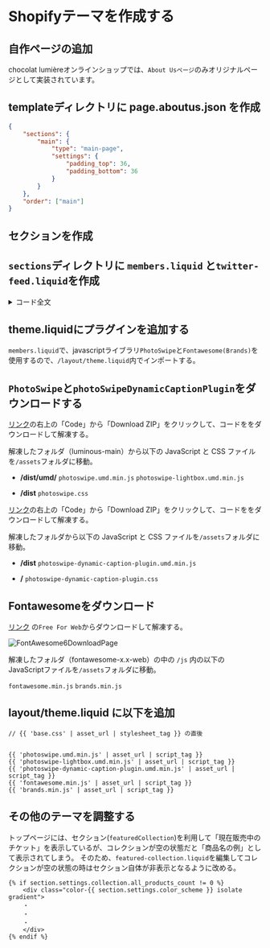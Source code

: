 # Shopifyテーマを作成する

## 自作ページの追加

chocolat lumièreオンラインショップでは、`About Usページ`のみオリジナルページとして実装されています。

## templateディレクトリに page.aboutus.json を作成

```json:page.aboutus.json
{
    "sections": {
        "main": {
            "type": "main-page",
            "settings": {
                "padding_top": 36,
                "padding_bottom": 36
            }
        }
    },
    "order": ["main"]
}
```

## セクションを作成

## `sections`ディレクトリに `members.liquid` と`twitter-feed.liquid`を作成

<details>
    <summary>コード全文</summary>

```liquid:members.liquid
<link rel="stylesheet" href="{{ 'photoswipe.css' | asset_url }}" media="print" onload="this.media='all'">
<link
  rel="stylesheet"
  href="{{ 'photoswipe-dynamic-caption-plugin.css' | asset_url }}"
  media="print"
  onload="this.media='all'"
>

<noscript>{{ 'photoswipe.css' | asset_url | stylesheet_tag }}</noscript>
<noscript>{{ 'photoswipe-dynamic-caption-plugin.css' | asset_url | stylesheet_tag }}</noscript>

{% style %}
  div:empty {
    display: block;
  }
  .pswp__bg {
    display: block;
  }
  :root{
    --lightbox-padding: 0.5rem;
    --lightbox-width: calc(100% / 2 - var(--lightbox-padding) * 4);
  }
  .section-{{ section.id }}-padding {
    padding-top: {{ section.settings.padding_top | times: 0.75 | round: 0 }}px;
    padding-bottom: {{ section.settings.padding_bottom | times: 0.75 | round: 0 }}px;
  }
  @media screen and (min-width: 750px) {
    :root{
      --lightbox-width: 20vw;
    }
    .section-{{ section.id }}-padding {
      padding-top: {{ section.settings.padding_top }}px;
      padding-bottom: {{ section.settings.padding_bottom }}px;
    }
  }
  .section-member-heading {
    text-align: center;
  }
  .lightbox-card-container {
    display: flex;
    justify-content: center;
    flex-wrap: wrap;
  }
  .lightbox-card {
    width: var(--lightbox-width);
    height: auto;
    flex-shrink: 0;
    padding: var(--lightbox-padding);
  }
  .thumbnail-image {
    width: 100%;
    height: auto;
    border-radius: 0.5rem;
  }
  .twitter {
    color: #1da1f2;
  }
  .instagram path {
    fill: url(#instagramGradient);
    color: #F56040;
  }
  .tiktok {
    color: #1E3050;
  }
{% endstyle %}

{% comment %} svg of instagram gradient {% endcomment %}
<svg width="0" height="0">
  <radialGradient id="instagramGradient" r="150%" cx="30%" cy="107%">
    <stop stop-color="#fdf497" offset="0" />
    <stop stop-color="#fdf497" offset="0.05" />
    <stop stop-color="#fd5949" offset="0.45" />
    <stop stop-color="#d6249f" offset="0.6" />
    <stop stop-color="#285AEB" offset="0.9" />
  </radialGradient>
</svg>

<div class="color-{{ section.settings.color_scheme }} gradient">
  <div class="page-width section-{{ section.id }}-padding">
    {%- if section.blocks != blank -%}
      {% if section.blocks.size <= 1 and section.blocks[0].settings.image == blank %}
        <h3 class="section-member-heading {{ section.settings.heading_size }}">1期生</h3>
        <div id="lightbox-container" class="lightbox-card-container">
          {% for index in (1..4) %}
            {% liquid
              assign image_src = 'blank_image'
              assign image_width = 1300
              assign image_height = 731
            %}
            <div class="lightbox-card placeholder-border">
              <a
                href="{{ image_src | file_img_url: 'master' }}"
                class="lightbox-content"
                data-pswp-width="{{ image_width }}"
                data-pswp-height="{{ image_height }}"
                target="_blank"
              >
                <div class="thumbnail-image">
                  {{ 'hero-apparel-2' | placeholder_svg_tag: 'placeholder-svg' }}
                </div>
              </a>
              <span>メンバー{{ index }}</span>
            </div>
          {%- endfor -%}
        </div>
      {% else %}
        <h3 class="section-member-heading {{ section.settings.heading_size }}">
          {{ section.settings.title | escape }}
        </h3>
        <div id="lightbox-container" class="lightbox-card-container">
          {% for block in section.blocks %}
            {% liquid
              assign image_src = block.settings.image | split: '/' | last
              assign image_width = block.settings.image.width
              assign image_height = image_width | divided_by: block.settings.image.aspect_ratio | round
            %}
            {%- capture social_icons -%}
        {% if block.settings.twitter != blank %}
        <a target="_blank" href="{{ block.settings.twitter }}"><i class="fa-brands fa-twitter twitter"></i></a>
        {% endif %}
        {% if block.settings.instagram != blank %}
        <a target="_blank" href="{{ block.settings.instagram }}"><i class="fa-brands fa-instagram instagram"></i></a>
        {% endif %}
        {% if block.settings.tiktok != blank %}
        <a target="_blank" href="{{ block.settings.tiktok }}"><i class="fa-brands fa-tiktok tiktok"></i></a>
        {% endif %}
      {%- endcapture -%}
            <div class="lightbox-card">
              <a
                href="{{ image_src | file_img_url: 'master' }}"
                class="lightbox-content"
                data-pswp-width="{{ image_width }}"
                data-pswp-height="{{ image_height }}"
                target="_blank"
              >
                {{
                  block.settings.image
                  | image_url: width: image_width
                  | image_tag:
                    class: 'thumbnail-image',
                    loading: 'lazy',
                    width: image_width,
                    height: image_height,
                    alt: block.settings.name
                  | escape
                }}
              </a>
              <div class="pswp-caption-content">
                {{ block.settings.description | newline_to_br }}
                <p>{{ social_icons }}</p>
              </div>
              <span>{{ block.settings.name | escape }}</span>
              {{ social_icons }}
            </div>
          {%- endfor -%}
        </div>
      {%- endif -%}
    {% endif %}
  </div>
</div>

{% javascript %}
  const maxWdith = 750;

  const smallScreenPadding = {
    top: 0, bottom: 0, left: 0, right: 0
  };
  const largeScreenPadding = {
    top: 30, bottom: 30, left: 0, right: 0
  };
  const lightbox = new PhotoSwipeLightbox({
    gallery: '#lightbox-container',
    children: '.lightbox-card',
    pswpModule: PhotoSwipe,
    zoom: false,
    paddingFn: (viewportSize) => {
      return viewportSize.x < maxWdith ? smallScreenPadding : largeScreenPadding
    },
  });
  const captionPlugin = new PhotoSwipeDynamicCaption(lightbox, {
    type: 'auto',
    mobileLayoutBreakpoint: maxWdith,
    mobileCaptionOverlapRatio: 1,
  });
  lightbox.init();
{% endjavascript %}

{% schema %}
{
  "name": "メンバーリスト",
  "tag": "section",
  "class": "section",
  "disabled_on": {
    "groups": [
      "header",
      "footer"
    ]
  },
  "settings": [
    {
      "id": "title",
      "type": "text",
      "label": "見出し",
      "default": "1期生"
    },
    {
      "type": "select",
      "id": "color_scheme",
      "options": [
        {
          "value": "accent-1",
          "label": "t:sections.all.colors.accent_1.label"
        },
        {
          "value": "accent-2",
          "label": "t:sections.all.colors.accent_2.label"
        },
        {
          "value": "background-1",
          "label": "t:sections.all.colors.background_1.label"
        },
        {
          "value": "background-2",
          "label": "t:sections.all.colors.background_2.label"
        },
        {
          "value": "inverse",
          "label": "t:sections.all.colors.inverse.label"
        }
      ],
      "default": "background-1",
      "label": "t:sections.all.colors.label"
    },
    {
      "type": "select",
      "id": "heading_size",
      "options": [
        {
          "value": "h2",
          "label": "t:sections.all.heading_size.options__3.label"
        },
        {
          "value": "h3",
          "label": "t:sections.all.heading_size.options__2.label"
        },
        {
          "value": "h4",
          "label": "t:sections.all.heading_size.options__1.label"
        }
      ],
      "default": "h3",
      "label": "t:sections.all.heading_size.label"
    },
    {
      "type": "range",
      "id": "padding_top",
      "min": 0,
      "max": 100,
      "step": 4,
      "unit": "px",
      "label": "t:sections.all.padding.padding_top",
      "default": 8
    },
    {
      "type": "range",
      "id": "padding_bottom",
      "min": 0,
      "max": 100,
      "step": 4,
      "unit": "px",
      "label": "t:sections.all.padding.padding_bottom",
      "default": 8
    }
  ],
  "blocks": [
    {
      "type": "image",
      "name": "画像",
      "settings": [
        {
          "id": "image",
          "type": "image_picker",
          "label": "画像を選択"
        },
        {
          "id": "name",
          "type": "text",
          "label": "名前"
        },
        {
          "id": "description",
          "type": "textarea",
          "label": "説明"
        },
        {
          "id": "twitter",
          "type": "url",
          "label": "Twitter"
        },
        {
          "id": "instagram",
          "type": "url",
          "label": "Instagram"
        },
        {
          "id": "tiktok",
          "type": "url",
          "label": "Tiktok"
        }
      ]
    }
  ],
  "presets": [
    {
      "name": "メンバー",
      "settings": {
      },
      "blocks": [
        {
          "type": "image"
        }
      ]
    }
  ]
}
{% endschema %}

```

</details>

## theme.liquidにプラグインを追加する

`members.liquid`で、javascriptライブラリ`PhotoSwipe`と`Fontawesome(Brands)`を使用するので、`/layout/theme.liquid`内でインポートする。

## `PhotoSwipe`と`photoSwipeDynamicCaptionPlugin`をダウンロードする

[リンク](https://github.com/dimsemenov/PhotoSwipe "PhotoSwipe Download")の右上の「Code」から「Download ZIP」をクリックして、コードををダウンロードして解凍する。

解凍したフォルダ（luminous-main）から以下の JavaScript と CSS ファイルを`/assets`フォルダに移動。

- **/dist/umd/**
`photoswipe.umd.min.js`
`photoswipe-lightbox.umd.min.js`

- **/dist**
`photoswipe.css`

[リンク](https://github.com/dimsemenov/photoswipe-dynamic-caption-plugin "PhotoSwipeDynamicCaptionPlugin Download")の右上の「Code」から「Download ZIP」をクリックして、コードををダウンロードして解凍する。

解凍したフォルダから以下の JavaScript と CSS ファイルを`/assets`フォルダに移動。

- **/dist**
`photoswipe-dynamic-caption-plugin.umd.min.js`

- **/**
`photoswipe-dynamic-caption-plugin.css`

## Fontawesomeをダウンロード

[リンク](https://fontawesome.com/download "Fontwesome Download") の`Free For Web`からダウンロードして解凍する。

![FontAwesome6DownloadPage](https://qiita-image-store.s3.ap-northeast-1.amazonaws.com/0/2788329/b5328652-1404-b38b-f5d1-7feb7382bf68.png)

解凍したフォルダ（fontawesome-x.x-web）の中の `/js` 内の以下の JavaScriptファイルを`/assets`フォルダに移動。

`fontawesome.min.js`
`brands.min.js`

## layout/theme.liquid に以下を追加

```liquid:theme.liquid
// {{ 'base.css' | asset_url | stylesheet_tag }} の直後


{{ 'photoswipe.umd.min.js' | asset_url | script_tag }}
{{ 'photoswipe-lightbox.umd.min.js' | asset_url | script_tag }}
{{ 'photoswipe-dynamic-caption-plugin.umd.min.js' | asset_url | script_tag }}
{{ 'fontawesome.min.js' | asset_url | script_tag }}
{{ 'brands.min.js' | asset_url | script_tag }}
```

## その他のテーマを調整する

トップページには、セクション(`featuredCollection`)を利用して「現在販売中のチケット」を表示しているが、コレクションが空の状態だと「商品名の例」として表示されてしまう。
そのため、`featured-collection.liquid`を編集してコレクションが空の状態の時はセクション自体が非表示となるように改める。

```liquid:featured-collection.liquid
{% if section.settings.collection.all_products_count != 0 %}
    <div class="color-{{ section.settings.color_scheme }} isolate gradient">
    ・
    ・
    ・
    </div>
{% endif %}
```
